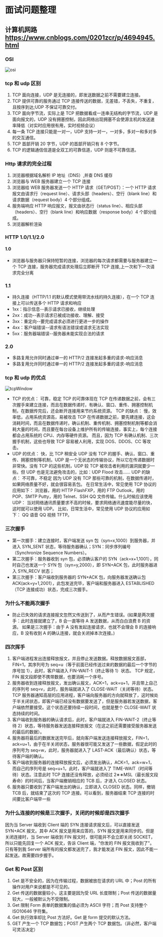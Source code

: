 # 面试问题整理

## 计算机网路　https://www.cnblogs.com/0201zcr/p/4694945.html

### OSI

![osi](assests/OSI.png)

### tcp 和 udp 区别

1. TCP 面向连接，UDP 是无连接的，即发送数据之前不需要建立连接。
2. TCP 提供可靠的服务通过 TCP 连接传送的数据，无差错，不丢失，不重复，且按序到达;UDP 不保证可靠交付。
3. TCP 面向字节流，实际上是 TCP 把数据看成一连串无结构的字节流，UDP 是面向报文的，UDP 没有拥塞控制，因此网络出现拥塞不会使源主机的发送速率降低（对实时应用很有用，实时视频会议）
4. 每一条 TCP 连接只能是一对一，UDP 支持一对一，一对多，多对一和多对多的交互通信。
5. TCP 首部开销 20 字节，UDP 的首部开销只有 8 个字节。
6. TCP 的逻辑通信信道是全双工的可靠信道，UDP 则是不可靠信道。

### Http 请求的完全过程

1. 浏览器根据域名解析 IP 地址（DNS）,并查 DNS 缓存
2. 浏览器与 WEB 服务器建立一个 TCP 连接
3. 浏览器给 WEB 服务器发送一个 HTTP 请求（GET/POST）：一个 HTTP 请求报文由请求行（request line）、请求头部（headers）、空行（blank line）和请求数据（request body）4 个部分组成。
4. 服务端响应 HTTP 响应报文，报文由状态行（status line）、相应头部（headers）、空行（blank line）和响应数据（response body）4 个部分组成。
5. 浏览器解析渲染

### HTTP 1.0/1.1/2.0

#### 1.0

- 浏览器与服务器只保持短暂的连接，浏览器的每次请求都需要与服务器建立一个 TCP 连接，服务器完成请求处理后立即断开 TCP 连接,上一次和下一次请求完全分离

### 1.1

- 持久连接（HTTP/1.1 的默认模式使用带流水线的持久连接），在一个 TCP 连接上可以传送多个 HTTP 请求和响应
- 1xx：指示信息--表示请求已接收，继续处理
- 2xx：成功--表示请求已被成功接收、理解、接受
- 3xx：重定向--要完成请求必须进行更进一步的操作
- 4xx：客户端错误--请求有语法错误或请求无法实现
- 5xx：服务器端错误--服务器未能实现合法的请求

### 2.0

- 多路复用允许同时通过单一的 HTTP/2 连接发起多重的请求-响应消息
- 多路复用允许同时通过单一的 HTTP/2 连接发起多重的请求-响应消息

### tcp 和 udp 的优点

![tcpWindow](assests/tcpWindow.jpg)

- TCP 的优点： 可靠，稳定 TCP 的可靠体现在 TCP 在传递数据之前，会有三次握手来建立连接，而且在数据传递时，有确认、窗口、重传、拥塞控制机制，在数据传完后，还会断开连接用来节约系统资源。 TCP 的缺点： 慢，效率低，占用系统资源高，易被攻击 TCP 在传递数据之前，要先建连接，这会消耗时间，而且在数据传递时，确认机制、重传机制、拥塞控制机制等都会消耗大量的时间，而且要在每台设备上维护所有的传输连接，事实上，每个连接都会占用系统的 CPU、内存等硬件资源。 而且，因为 TCP 有确认机制、三次握手机制，这些也导致 TCP 容易被人利用，实现 DOS、DDOS、CC 等攻击。
- UDP 的优点： 快，比 TCP 稍安全 UDP 没有 TCP 的握手、确认、窗口、重传、拥塞控制等机制，UDP 是一个无状态的传输协议，所以它在传递数据时非常快。没有 TCP 的这些机制，UDP 较 TCP 被攻击者利用的漏洞就要少一些。但 UDP 也是无法避免攻击的，比如：UDP Flood 攻击…… UDP 的缺点： 不可靠，不稳定 因为 UDP 没有 TCP 那些可靠的机制，在数据传递时，如果网络质量不好，就会很容易丢包。 在日常生活中，常见使用 TCP 协议的应用如下： 浏览器，用的 HTTP FlashFXP，用的 FTP Outlook，用的 POP、SMTP Putty，用的 Telnet、SSH QQ 文件传输。什么时候应该使用 UDP： 当对网络通讯质量要求不高的时候，要求网络通讯速度能尽量的快，这时就可以使用 UDP。 比如，日常生活中，常见使用 UDP 协议的应用如下： QQ 语音 QQ 视频 TFTP。

### 三次握手

- 第一次握手：建立连接时，客户端发送 syn 包（syn=x,1000）到服务器，并进入 SYN_SENT 状态，等待服务器确认；SYN：同步序列编号（Synchronize Sequence Numbers）。
- 第二次握手：服务器收到 syn 包，必须确认客户的 SYN（ack=x+1,1001），同时自己也发送一个 SYN 包（syn=y,2000），即 SYN+ACK 包，此时服务器进入 SYN_RECV 状态；
- 第三次握手：客户端收到服务器的 SYN+ACK 包，向服务器发送确认包 ACK(ack=y+1,2001），此包发送完毕，客户端和服务器进入 ESTABLISHED（TCP 连接成功）状态，完成三次握手。

### 为什么不能两次握手

- 防止已失效的请求连接报文忽然又传送到了，从而产生错误。(如果是两次握手：此时连接就建立了，B 会一直等待 A 发送数据，从而白白浪费 B 的资源。 如果是三次握手：由于 A 没有发起连接请求，也就不会理会 B 的连接响应，B 没有收到 A 的确认连接，就会关闭掉本次连接。)

### 四次挥手

1. 客户端进程发出连接释放报文，并且停止发送数据。释放数据报文首部，FIN=1，其序列号为 seq=u（等于前面已经传送过来的数据的最后一个字节的序号加 1），此时，客户端进入 FIN-WAIT-1（终止等待 1）状态。 TCP 规定，FIN 报文段即使不携带数据，也要消耗一个序号。
2. 服务器收到连接释放报文，发出确认报文，ACK=1，ack=u+1，并且带上自己的序列号 seq=v，此时，服务端就进入了 CLOSE-WAIT（关闭等待）状态。TCP 服务器通知高层的应用进程，客户端向服务器的方向就释放了，这时候处于半关闭状态，即客户端已经没有数据要发送了，但是服务器若发送数据，客户端依然要接受。这个状态还要持续一段时间，也就是整个 CLOSE-WAIT 状态持续的时间。
3. 客户端收到服务器的确认请求后，此时，客户端就进入 FIN-WAIT-2（终止等待 2）状态，等待服务器发送连接释放报文（在这之前还需要接受服务器发送的最后的数据）。
4. 服务器将最后的数据发送完毕后，就向客户端发送连接释放报文，FIN=1，ack=u+1，由于在半关闭状态，服务器很可能又发送了一些数据，假定此时的序列号为 seq=w，此时，服务器就进入了 LAST-ACK（最后确认）状态，等待客户端的确认。
5. 客户端收到服务器的连接释放报文后，必须发出确认，ACK=1，ack=w+1，而自己的序列号是 seq=u+1，此时，客户端就进入了 TIME-WAIT（时间等待）状态。注意此时 TCP 连接还没有释放，必须经过 2∗∗MSL（最长报文段寿命）的时间后，当客户端撤销相应的 TCB 后，才进入 CLOSED 状态。
6. 服务器只要收到了客户端发出的确认，立即进入 CLOSED 状态。同样，撤销 TCB 后，就结束了这次的 TCP 连接。可以看到，服务器结束 TCP 连接的时间要比客户端早一些

### 为什么连接的时候是三次握手，关闭的时候却是四次握手

因为当 Server 端收到 Client 端的 SYN 连接请求报文后，可以直接发送 SYN+ACK 报文。其中 ACK 报文是用来应答的，SYN 报文是用来同步的。但是关闭连接时，当 Server 端收到 FIN 报文时，很可能并不会立即关闭 SOCKET，所以只能先回复一个 ACK 报文，告诉 Client 端，"你发的 FIN 报文我收到了"。只有等到我 Server 端所有的报文都发送完了，我才能发送 FIN 报文，因此不能一起发送。故需要四步握手。

### Get 和 Post 区别

1. Get 是不安全的，因为在传输过程，数据被放在请求的 URL 中；Post 的所有操作对用户来说都是不可见的。
2. Get 传送的数据量较小，这主要是因为受 URL 长度限制；Post 传送的数据量较大，一般被默认为不受限制。
3. Get 限制 Form 表单的数据集的值必须为 ASCII 字符；而 Post 支持整个 ISO10646 字符集。
4. Get 执行效率却比 Post 方法好。Get 是 form 提交的默认方法。
5. GET 产生一个 TCP 数据包；POST 产生两个 TCP 数据包。（非必然，客户端可灵活决定）
